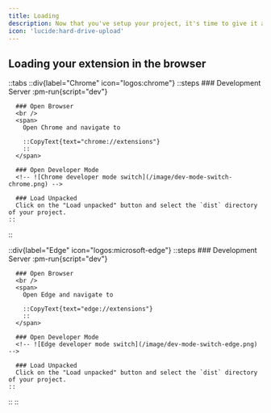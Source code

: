 ```yaml
---
title: Loading
description: Now that you've setup your project, it's time to give it a test run in the browser.
icon: 'lucide:hard-drive-upload'
---
```


## Loading your extension in the browser
::tabs
  ::div{label="Chrome" icon="logos:chrome"}
    ::steps
      ### Development Server
      :pm-run{script="dev"}

      ### Open Browser
      <br />
      <span>
        Open Chrome and navigate to 
        
        ::CopyText{text="chrome://extensions"}
        ::
      </span>

      ### Open Developer Mode
      <!-- ![Chrome developer mode switch](/image/dev-mode-switch-chrome.png) -->

      ### Load Unpacked
      Click on the "Load unpacked" button and select the `dist` directory of your project.
    ::
  ::

  ::div{label="Edge" icon="logos:microsoft-edge"}
    ::steps
      ### Development Server
      :pm-run{script="dev"}
      
      ### Open Browser
      <br />
      <span>
        Open Edge and navigate to

        ::CopyText{text="edge://extensions"}
        ::
      </span>
      
      ### Open Developer Mode
      <!-- ![Edge developer mode switch](/image/dev-mode-switch-edge.png) -->

      ### Load Unpacked
      Click on the "Load unpacked" button and select the `dist` directory of your project.
    ::
  ::
::
